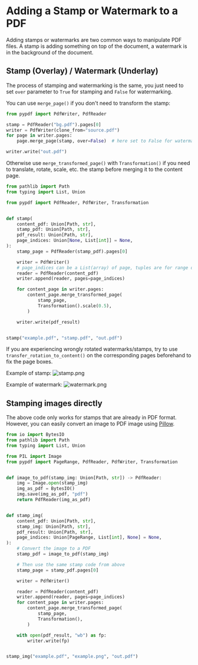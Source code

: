 # Adding a Stamp or Watermark to a PDF

Adding stamps or watermarks are two common ways to manipulate PDF files.
A stamp is adding something on top of the document, a watermark is in the
background of the document.

## Stamp (Overlay) / Watermark (Underlay)

The process of stamping and watermarking is the same, you just need to set `over` parameter to `True` for stamping and `False` for watermarking.

You can use `merge_page()` if you don't need to transform the stamp:

```python
from pypdf import PdfWriter, PdfReader

stamp = PdfReader("bg.pdf").pages[0]
writer = PdfWriter(clone_from="source.pdf")
for page in writer.pages:
    page.merge_page(stamp, over=False)  # here set to False for watermarking

writer.write("out.pdf")
```

Otherwise use `merge_transformed_page()` with `Transformation()` if you need to translate, rotate, scale, etc. the stamp before merging it to the content page.

```python
from pathlib import Path
from typing import List, Union

from pypdf import PdfReader, PdfWriter, Transformation


def stamp(
    content_pdf: Union[Path, str],
    stamp_pdf: Union[Path, str],
    pdf_result: Union[Path, str],
    page_indices: Union[None, List[int]] = None,
):
    stamp_page = PdfReader(stamp_pdf).pages[0]

    writer = PdfWriter()
    # page_indices can be a List(array) of page, tuples are for range definition
    reader = PdfReader(content_pdf)
    writer.append(reader, pages=page_indices)

    for content_page in writer.pages:
        content_page.merge_transformed_page(
            stamp_page,
            Transformation().scale(0.5),
        )

    writer.write(pdf_result)


stamp("example.pdf", "stamp.pdf", "out.pdf")
```

If you are experiencing wrongly rotated watermarks/stamps, try to use
`transfer_rotation_to_content()` on the corresponding pages beforehand
to fix the page boxes.

Example of stamp:
![stamp.png](stamp.png)

Example of watermark:
![watermark.png](watermark.png)


## Stamping images directly

The above code only works for stamps that are already in PDF format.
However, you can easily convert an image to PDF image using
[Pillow](https://pypi.org/project/Pillow/).


```python
from io import BytesIO
from pathlib import Path
from typing import List, Union

from PIL import Image
from pypdf import PageRange, PdfReader, PdfWriter, Transformation


def image_to_pdf(stamp_img: Union[Path, str]) -> PdfReader:
    img = Image.open(stamp_img)
    img_as_pdf = BytesIO()
    img.save(img_as_pdf, "pdf")
    return PdfReader(img_as_pdf)


def stamp_img(
    content_pdf: Union[Path, str],
    stamp_img: Union[Path, str],
    pdf_result: Union[Path, str],
    page_indices: Union[PageRange, List[int], None] = None,
):
    # Convert the image to a PDF
    stamp_pdf = image_to_pdf(stamp_img)

    # Then use the same stamp code from above
    stamp_page = stamp_pdf.pages[0]

    writer = PdfWriter()

    reader = PdfReader(content_pdf)
    writer.append(reader, pages=page_indices)
    for content_page in writer.pages:
        content_page.merge_transformed_page(
            stamp_page,
            Transformation(),
        )

    with open(pdf_result, "wb") as fp:
        writer.write(fp)


stamp_img("example.pdf", "example.png", "out.pdf")
```
